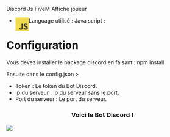 Discord Js FiveM Affiche joueur

- Language utilisé : Java script : <img align="left" alt="JavaScript" width="35px" src="https://raw.githubusercontent.com/github/explore/80688e429a7d4ef2fca1e82350fe8e3517d3494d/topics/javascript/javascript.png" />




# Configuration

Vous devez installer le package discord en faisant : npm install 

Ensuite dans le config.json >
  - Token : Le token du Bot Discord.
  - Ip du serveur : Ip du serveur sans le port.
  - Port du serveur : Le port du serveur.

<div align="center">
<h3 align="center">Voici le Bot Discord !</h3>
</div><img src="https://github.com/punitkmryh/punitkmryh/blob/master/wave.svg" />
